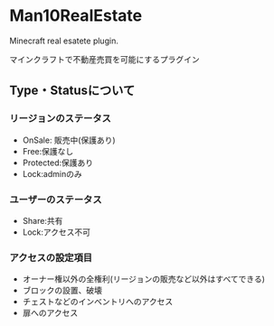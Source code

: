 # Man10RealEstate
Minecraft real esatete plugin.

マインクラフトで不動産売買を可能にするプラグイン

## Type・Statusについて

### リージョンのステータス

- OnSale: 販売中(保護あり)
- Free:保護なし
- Protected:保護あり
- Lock:adminのみ

### ユーザーのステータス

- Share:共有
- Lock:アクセス不可

### アクセスの設定項目

- オーナー権以外の全権利(リージョンの販売など以外はすべてできる)
- ブロックの設置、破壊
- チェストなどのインベントリへのアクセス
- 扉へのアクセス